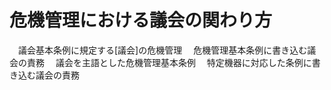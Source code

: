 # 危機管理における議会の関わり方
　議会基本条例に規定する[議会]の危機管理
　危機管理基本条例に書き込む議会の責務
　議会を主語とした危機管理基本条例
　特定機器に対応した条例に書き込む議会の責務
